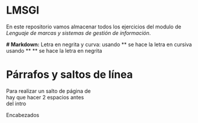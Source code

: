 # LMSGI
En este repositorio vamos almacenar todos los ejercicios del modulo de *Lenguaje de marcas y sistemas de gestión de información*.

**# Markdown:**
Letra en negrita y curva: 
usando ** se hace la letra en cursiva   
usando ** ** se hace la letra en negrita

# **Párrafos y saltos de línea**
Para realizar un salto de página de  
hay que hacer 2 espacios antes  
del intro

Encabezados
